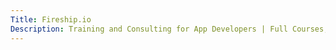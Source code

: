 ```yaml
---
Title: Fireship.io
Description: Training and Consulting for App Developers | Full Courses, Video Lessons, Chat, and More
---
```

